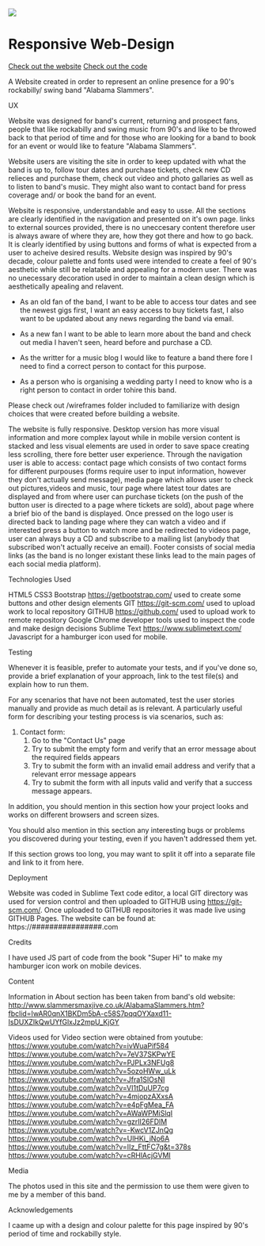 # <a href="https://evabroberg.github.io/Alabama-Slammers-Responsive-Website-Project/"><img src="https://github.com/EvaBroberg/Alabama-Slammers-Responsive-Website-Project/blob/master/assets/web-images/logo.png?raw=true"/></a>


# Responsive Web-Design
<a href="https://evabroberg.github.io/Alabama-Slammers-Responsive-Website-Project/">Check out the website</a>
<a href="https://github.com/EvaBroberg/Alabama-Slammers-Responsive-Website-Project/">Check out the code</a>

A Website created in order to represent an online presence for a 90's rockabilly/ swing band "Alabama Slammers".
 
UX
 
Website was designed for band's current, returning and prospect fans, people that like rockabilly and swing music from 90's and like to be throwed back to that period of time and for those who are looking for a band to book for an event or would like to feature "Alabama Slammers".

Website users are visiting the site in order to keep updated with what the band is up to, follow tour dates and purchase tickets, check new CD relieces and purchase them, check out video and photo gallaries as well as to listen to band's music. They might also want to contact band for press coverage and/ or book the band for an event.

 Website is responsive, understandable and easy to usse. All the sections are clearly identified in the navigation and presented on it's own page. links to external sources provided, there is no uneccesary content therefore user is always aware of where they are, how they got there and how to go back. It is clearly identified by using buttons and forms of what is expected from a user to acheive desired results. Website design was inspired by 90's decade, colour palette and fonts used were intended to create a feel of 90's aesthetic while still be relatable and appealing for a modern user. There was no unecessary decoration used in order to maintain a clean design which is aesthetically apealing and relavent.

- As an old fan of the band, I want to be able to access tour dates and see the newest gigs first, I want an easy access to buy tickets fast, I also want to be updated about any news regarding the band via email.

- As a new fan I want to be able to learn more about the band and check out media I haven't seen, heard before and purchase a CD.

- As the writter for a music blog I would like to feature a band there fore I need to find a correct person to contact for this purpose.

- As a person who is organising a wedding party I need to know who is a right person to contact in order tohire this band.

Please check out /wireframes folder included to familiarize with design choices that were created before building a website.

The website is fully responsive. Desktop version has more visual information and more complex layout while in mobile version content is stacked and less visual elements are used in order to save space creating less scrolling, there fore better user experience. Through the navigation user is able to access: contact page which consists of two contact forms for different purpouses (forms require user to input information, however they don't actually send message), 
media page which allows user to check out pictures,videos and music, tour page where latest tour dates are displayed and from where user can purchase tickets (on the push of the button user is directed to a page where tickets are sold),
about page where a brief bio of the band is displayed.
Once pressed on the logo user is directed back to landing page where they can watch a video and if interested press a button to watch more and be redirected to videos page, user can always buy a CD and subscribe to a mailing list (anybody that subscribed won't actually receive an email).
Footer consists of social media links (as the band is no longer existant these links lead to the main pages of each social media platform).


Technologies Used

HTML5
CSS3
Bootstrap https://getbootstrap.com/  used to create some buttons and other design elements
GIT https://git-scm.com/  used to upload work to local repository
GITHUB https://github.com/  used to upload work to remote repository
Google Chrome developer tools used to inspect the code and make design decisions
Sublime Text https://www.sublimetext.com/
Javascript for a hamburger icon used for mobile.


Testing

Whenever it is feasible, prefer to automate your tests, and if you've done so, provide a brief explanation of your approach, link to the test file(s) and explain how to run them.

For any scenarios that have not been automated, test the user stories manually and provide as much detail as is relevant. A particularly useful form for describing your testing process is via scenarios, such as:

1. Contact form:
    1. Go to the "Contact Us" page
    2. Try to submit the empty form and verify that an error message about the required fields appears
    3. Try to submit the form with an invalid email address and verify that a relevant error message appears
    4. Try to submit the form with all inputs valid and verify that a success message appears.

In addition, you should mention in this section how your project looks and works on different browsers and screen sizes.

You should also mention in this section any interesting bugs or problems you discovered during your testing, even if you haven't addressed them yet.

If this section grows too long, you may want to split it off into a separate file and link to it from here.

Deployment

Website was coded in Sublime Text code editor, a local GIT directory was used for version control and then uploaded to GITHUB using https://git-scm.com/. Once uploaded to GITHUB repositories it was made live using GITHUB Pages. The website can be found at: https://################.com

Credits

I have used JS part of code from the book "Super Hi" to make my hamburger icon work on mobile devices. 

Content

Information in About section has been taken from band's old website:
http://www.slammersmaxjive.co.uk/AlabamaSlammers.htm?fbclid=IwAR0qnX1BKDm5bA-c58S7pqqOYXaxd11-IsDUXZIkQwUYfGlxJz2mpU_KjGY

Videos used for Video section were obtained from youtube:
https://www.youtube.com/watch?v=ivWuaPif584
https://www.youtube.com/watch?v=7eV37SKPwYE
https://www.youtube.com/watch?v=PJPLx3NFUg8
https://www.youtube.com/watch?v=5ozoHWw_uLk
https://www.youtube.com/watch?v=Jfra1SlOsNI
https://www.youtube.com/watch?v=VI1tDuUP7cg
https://www.youtube.com/watch?v=4mjopzAXxsA
https://www.youtube.com/watch?v=e4pFgMea_FA
https://www.youtube.com/watch?v=AWaWPMiSlqI
https://www.youtube.com/watch?v=gzrIl26FDlM
https://www.youtube.com/watch?v=-KwcV1ZJnQg
https://www.youtube.com/watch?v=UlHKi_jNo6A
https://www.youtube.com/watch?v=IIz_FttFC7g&t=378s
https://www.youtube.com/watch?v=cRHlAcjGVMI

Media

The photos used in this site and the permission to use them were given to me by a member of this band.

Acknowledgements

I caame up with a design and colour palette for this page inspired by 90's period of time and rockabilly style. 
